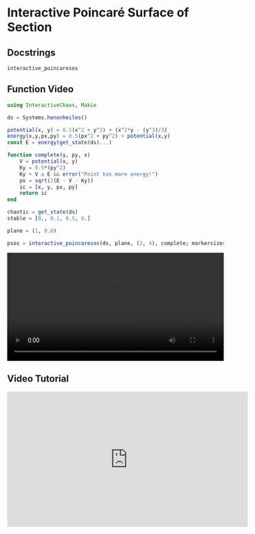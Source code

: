 # Interactive Poincaré Surface of Section
## Docstrings
```@docs
interactive_poincaresos
```

## Function Video
```julia
using InteractiveChaos, Makie

ds = Systems.henonheiles()

potential(x, y) = 0.5(x^2 + y^2) + (x^2*y - (y^3)/3)
energy(x,y,px,py) = 0.5(px^2 + py^2) + potential(x,y)
const E = energy(get_state(ds)...)

function complete(y, py, x)
    V = potential(x, y)
    Ky = 0.5*(py^2)
    Ky + V ≥ E && error("Point has more energy!")
    px = sqrt(2(E - V - Ky))
    ic = [x, y, px, py]
    return ic
end

chaotic = get_state(ds)
stable = [0., 0.1, 0.5, 0.]

plane = (1, 0.0)

psos = interactive_poincaresos(ds, plane, (2, 4), complete; markersizes = (-5, -1))
```

<video width="100%" height="auto" controls autoplay loop>
<source src="https://raw.githubusercontent.com/JuliaDynamics/JuliaDynamics/master/videos/interact/interactive_psos.mp4?raw=true" type="video/mp4">
</video>

## Video Tutorial
<iframe width="560" height="315" src="https://www.youtube.com/embed/SozXxa7blJs" frameborder="0" allow="accelerometer; autoplay; encrypted-media; gyroscope; picture-in-picture" allowfullscreen></iframe>
